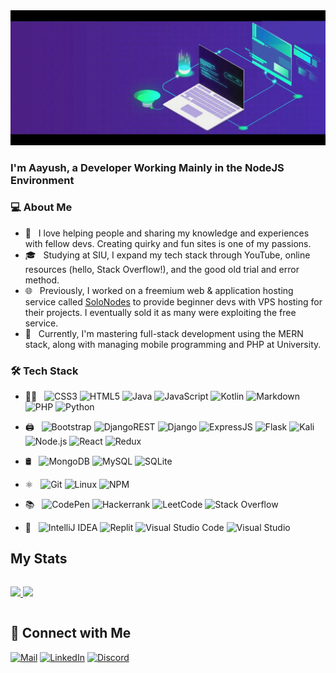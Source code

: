 <div align="center">
<img src="/new_banner.gif" width="600">
</div>  

### I'm Aayush, a Developer Working Mainly in the NodeJS Environment

### 💻 About Me

- 🤔 &nbsp; I love helping people and sharing my knowledge and experiences with fellow devs. Creating quirky and fun sites is one of my passions.
- 🎓 &nbsp; Studying at SIU, I expand my tech stack through YouTube, online resources (hello, Stack Overflow!), and the good old trial and error method.
- 🌐 &nbsp; Previously, I worked on a freemium web & application hosting service called [SoloNodes](https://solonodes.net) to provide beginner devs with VPS hosting for their projects. I eventually sold it as many were exploiting the free service.
- 🧠 &nbsp; Currently, I'm mastering full-stack development using the MERN stack, along with managing mobile programming and PHP at University.

### 🛠 Tech Stack

- 👨‍💻 &nbsp;
  ![CSS3](https://img.shields.io/badge/css3-%231572B6.svg?style=flat&logo=css3&logoColor=white)
  ![HTML5](https://img.shields.io/badge/html5-%23E34F26.svg?style=flat&logo=html5&logoColor=white)
  ![Java](https://img.shields.io/badge/java-%23ED8B00.svg?style=flat&logo=openjdk&logoColor=white)
  ![JavaScript](https://img.shields.io/badge/javascript-%23323330.svg?style=flat&logo=javascript&logoColor=%23F7DF1E)
  ![Kotlin](https://img.shields.io/badge/kotlin-%237F52FF.svg?style=flat&logo=kotlin&logoColor=white)
  ![Markdown](https://img.shields.io/badge/markdown-%23000000.svg?style=flat&logo=markdown&logoColor=white)
  ![PHP](https://img.shields.io/badge/php-%23777BB4.svg?style=flat&logo=php&logoColor=white)
  ![Python](https://img.shields.io/badge/python-3670A0?style=flat&logo=python&logoColor=ffdd54)

- 🖨️ &nbsp;
  ![Bootstrap](https://img.shields.io/badge/bootstrap-%238511FA.svg?style=flat&logo=bootstrap&logoColor=white)
  ![DjangoREST](https://img.shields.io/badge/DJANGO-REST-ff1709?style=flat&logo=django&logoColor=white&color=ff1709&labelColor=gray)
  ![Django](https://img.shields.io/badge/django-%23092E20.svg?style=flat&logo=django&logoColor=white)
  ![ExpressJS](https://img.shields.io/badge/Express.js-404D59?style=flat)
  ![Flask](https://img.shields.io/badge/flask-%23000.svg?style=flat&logo=flask&logoColor=white)
  ![Kali](https://img.shields.io/badge/Kali-268BEE?style=flat&logo=kalilinux&logoColor=white)
  ![Node.js](https://img.shields.io/badge/-Node.js-333333?style=flat&logo=node.js)
  ![React](https://img.shields.io/badge/react-%2320232a.svg?style=flat&logo=react&logoColor=%2361DAFB)
  ![Redux](https://img.shields.io/badge/redux-%23593d88.svg?style=flat&logo=redux&logoColor=white)

- 🛢 &nbsp;
  ![MongoDB](https://img.shields.io/badge/MongoDB-%234ea94b.svg?style=flat&logo=mongodb&logoColor=white)
  ![MySQL](https://img.shields.io/badge/MySQL-00000F?style=flat&logo=mysql&logoColor=white)
  ![SQLite](https://img.shields.io/badge/sqlite-%2307405e.svg?style=flat&logo=sqlite&logoColor=white)

- ⚛ &nbsp;
  ![Git](https://img.shields.io/badge/-Git-333333?style=flat&logo=git)
  ![Linux](https://img.shields.io/badge/Linux-FCC624?style=flat&logo=linux&logoColor=black)
  ![NPM](https://img.shields.io/badge/NPM-%23000000.svg?style=flat&logo=npm&logoColor=white)

- 📚 &nbsp;
  ![CodePen](https://img.shields.io/badge/CodePen-white?style=flat&logo=codepen&logoColor=black)
  ![Hackerrank](https://img.shields.io/badge/-Hackerrank-2EC866?style=flat&logo=HackerRank&logoColor=white)
  ![LeetCode](https://img.shields.io/badge/LeetCode-000000?style=flat&logo=LeetCode&logoColor=#d16c06)
  ![Stack Overflow](https://img.shields.io/badge/-Stackoverflow-FE7A16?style=flat&logo=stack-overflow&logoColor=white)

- 🔧 &nbsp;
  ![IntelliJ IDEA](https://img.shields.io/badge/IntelliJIDEA-000000.svg?style=flat&logo=intellij-idea&logoColor=white)
  ![Replit](https://img.shields.io/badge/Replit-DD1200?style=flat&logo=Replit&logoColor=white)
  ![Visual Studio Code](https://img.shields.io/badge/-Visual%20Studio%20Code-333333?style=flat&logo=visual-studio-code&logoColor=007ACC)
  ![Visual Studio](https://img.shields.io/badge/VisualStudio-5C2D91.svg?style=flat&logo=visual-studio&logoColor=white)

## My Stats

<p style="display: inline-block;">
<a href="https://github.com/Aayush-683">
  <img height="180em" src="https://github-readme-stats.vercel.app/api?username=Aayush-683&show_icons=true&theme=gotham" />
  <img height="180em" src="https://github-readme-stats-eight-theta.vercel.app/api/top-langs/?username=Aayush-683&theme=gotham&layout=compact" />
</a>
</p>

## 🤝 Connect with Me

[![Mail](https://img.shields.io/badge/Email-D14836?style=for-the-badge&logo=gmail&logoColor=white)](mailto:aayushgoel683@outlook.com)
[![LinkedIn](https://img.shields.io/badge/Linkedin-%230077B5.svg?style=for-the-badge&logo=linkedin&logoColor=white)](https://linkedin.com/in/aayushgoel683)
[![Discord](https://img.shields.io/badge/Discord-%235865F2.svg?style=for-the-badge&logo=discord&logoColor=white)](https://discord.com/users/486486355157843979)
